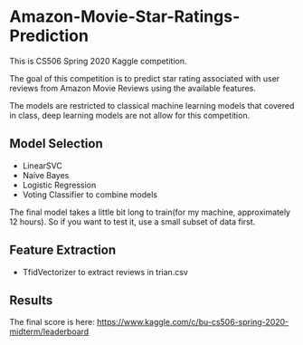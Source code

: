 # Amazon-Movie-Star-Ratings-Prediction
This is CS506 Spring 2020 Kaggle competition.

The goal of this competition is to predict star rating associated with user reviews from Amazon Movie Reviews using the available features.

The models are restricted to classical machine learning models that covered in class, deep learning models are not allow for this competition.

## Model Selection
- LinearSVC
- Naive Bayes
- Logistic Regression
- Voting Classifier to combine models

The final model takes a little bit long to train(for my machine, approximately 12 hours). So if you want to test it, use a small subset of data first.

## Feature Extraction
- TfidVectorizer to extract reviews in trian.csv

## Results
The final score is here: https://www.kaggle.com/c/bu-cs506-spring-2020-midterm/leaderboard
